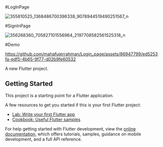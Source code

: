 #LogInPage

![355810525_1368486700396338_9078944519490251567_n](https://github.com/mahafujerrahman/Login_page/assets/86947799/042abfd2-5173-4e46-af73-245cc9500bf3)

#SignInPage

![356268360_705827101556964_2197708582561525318_n](https://github.com/mahafujerrahman/Login_page/assets/86947799/338a22bb-819a-4216-ae0b-d38da963757b)

#Demo




https://github.com/mahafujerrahman/Login_page/assets/86947799/ed5253fa-edf5-4b65-9f77-d02b9fe60532



A new Flutter project.

## Getting Started

This project is a starting point for a Flutter application.

A few resources to get you started if this is your first Flutter project:

- [Lab: Write your first Flutter app](https://docs.flutter.dev/get-started/codelab)
- [Cookbook: Useful Flutter samples](https://docs.flutter.dev/cookbook)

For help getting started with Flutter development, view the
[online documentation](https://docs.flutter.dev/), which offers tutorials,
samples, guidance on mobile development, and a full API reference.

